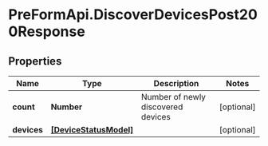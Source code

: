 # PreFormApi.DiscoverDevicesPost200Response

## Properties

Name | Type | Description | Notes
------------ | ------------- | ------------- | -------------
**count** | **Number** | Number of newly discovered devices | [optional] 
**devices** | [**[DeviceStatusModel]**](DeviceStatusModel.md) |  | [optional] 


